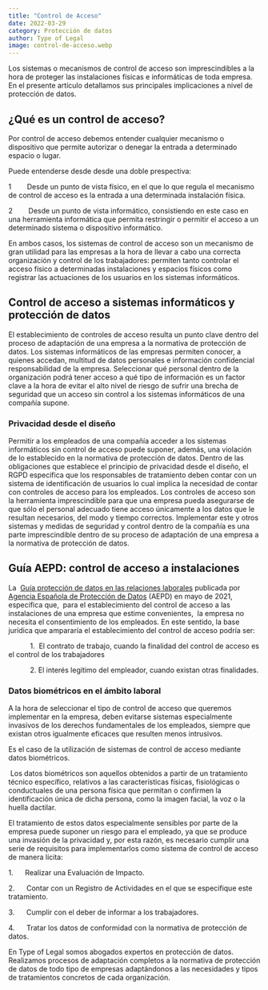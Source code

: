 ```yaml
---
title: "Control de Acceso"
date: 2022-03-29
category: Protección de datos
author: Type of Legal
image: control-de-acceso.webp
---
```


Los sistemas o mecanismos de control de acceso son imprescindibles a la hora de proteger las instalaciones físicas e informáticas de toda empresa. En el presente artículo detallamos sus principales implicaciones a nivel de protección de datos.

**¿Qué es un control de acceso?**
---------------------------------

Por control de acceso debemos entender cualquier mecanismo o dispositivo que permite autorizar o denegar la entrada a determinado espacio o lugar.

Puede entenderse desde desde una doble prespectiva:

1        Desde un punto de vista físico, en el que lo que regula el mecanismo de control de acceso es la entrada a una determinada instalación física.

2        Desde un punto de vista informático, consistiendo en este caso en una herramienta informática que permita restringir o permitir el acceso a un determinado sistema o dispositivo informático.

En ambos casos, los sistemas de control de acceso son un mecanismo de gran utilidad para las empresas a la hora de llevar a cabo una correcta organización y control de los trabajadores: permiten tanto controlar el acceso físico a determinadas instalaciones y espacios físicos como registrar las actuaciones de los usuarios en los sistemas informáticos.

**Control de acceso a sistemas informáticos y protección de datos**
-------------------------------------------------------------------

El establecimiento de controles de acceso resulta un punto clave dentro del proceso de adaptación de una empresa a la normativa de protección de datos. Los sistemas informáticos de las empresas permiten conocer, a quienes accedan, multitud de datos personales e información confidencial responsabilidad de la empresa. Seleccionar qué personal dentro de la organización podrá tener acceso a qué tipo de información es un factor clave a la hora de evitar el alto nivel de riesgo de sufrir una brecha de seguridad que un acceso sin control a los sistemas informáticos de una compañía supone.

### **Privacidad desde el diseño**

Permitir a los empleados de una compañía acceder a los sistemas informáticos sin control de acceso puede suponer, además, una violación de lo establecido en la normativa de protección de datos. Dentro de las obligaciones que establece el principio de privacidad desde el diseño, el RGPD especifica que los responsables de tratamiento deben contar con un sistema de identificación de usuarios lo cual implica la necesidad de contar con controles de acceso para los empleados. Los controles de acceso son la herramienta imprescindible para que una empresa pueda asegurarse de que sólo el personal adecuado tiene acceso únicamente a los datos que le resultan necesarios, del modo y tiempo correctos. Implementar este y otros sistemas y medidas de seguridad y control dentro de la compañía es una parte imprescindible dentro de su proceso de adaptación de una empresa a la normativa de protección de datos.  

**Guía AEPD: control de acceso a instalaciones**
------------------------------------------------

La  [Guía protección de datos en las relaciones laborales](https://www.aepd.es/es/documento/la-proteccion-de-datos-en-las-relaciones-laborales.pdf "Guía protección de datos en las relaciones laborales") publicada por [Agencia Española de Protección de Datos](https://www.aepd.es/es) (AEPD) en mayo de 2021, especifica que,  para el establecimiento del control de acceso a las instalaciones de una empresa que estime convenientes,  la empresa no necesita el consentimiento de los empleados. En este sentido, la base jurídica que ampararía el establecimiento del control de acceso podría ser: 

           1.  El contrato de trabajo, cuando la finalidad del control de acceso es el control de los trabajadores

           2. El interés legítimo del empleador, cuando existan otras finalidades.

### **Datos biométricos en el ámbito laboral**

A la hora de seleccionar el tipo de control de acceso que queremos implementar en la empresa, deben evitarse sistemas especialmente invasivos de los derechos fundamentales de los empleados, siempre que existan otros igualmente eficaces que resulten menos intrusivos.

Es el caso de la utilización de sistemas de control de acceso mediante datos biométricos.

 Los datos biométricos son aquellos obtenidos a partir de un tratamiento técnico específico, relativos a las características físicas, fisiológicas o conductuales de una persona física que permitan o confirmen la identificación única de dicha persona, como la imagen facial, la voz o la huella dactilar.

El tratamiento de estos datos especialmente sensibles por parte de la empresa puede suponer un riesgo para el empleado, ya que se produce una invasión de la privacidad y, por esta razón, es necesario cumplir una serie de requisitos para implementarlos como sistema de control de acceso de manera lícita:

1.      Realizar una Evaluación de Impacto.

2.      Contar con un Registro de Actividades en el que se especifique este tratamiento.

3.      Cumplir con el deber de informar a los trabajadores.

4.      Tratar los datos de conformidad con la normativa de protección de datos.

En Type of Legal somos abogados expertos en protección de datos. Realizamos procesos de adaptación completos a la normativa de protección de datos de todo tipo de empresas adaptándonos a las necesidades y tipos de tratamientos concretos de cada organización.

